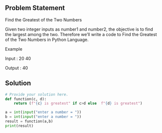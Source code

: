 ## Problem Statement 

Find the Greatest of the Two Numbers

Given two integer inputs as number1 and number2, the objective is to find the largest among the two. Therefore we’ll write a code to Find the Greatest of the Two Numbers in Python Language.

Example

Input : 20 40

Output : 40

## Solution

```python
# Provide your solution here.
def function(c, d):
    return (f"{c} is greatest" if c>d else  f"{d} is greatest")

a = int(input("enter a number = "))
b = int(input("enter a number = "))
result = function(a,b)
print(result)
